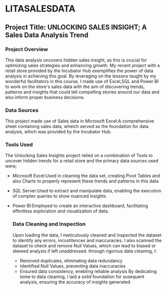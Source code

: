 # LITASALESDATA

## Project Title: UNLOCKING SALES INSIGHT; A Sales Data Analysis Trend

### Project Overview
This data analysis uncovers hidden sales insight, as this is crucial for optimizing sales strategies and enhancing growth. My recent project with a retail store provided by the Incubator Hub exemplifies the power of data analysis in achieving this goal. By leveraging on the lessons taught by my wonderful facilitators in this course, I made use of Excel,SQL and Power BI to work on the store's sales data with the aim of discovering trends, patterns and insights that could tell compelling stories around our data and also inform proper business decisions.

### Data Sources
This project made use of Sales data in Microsoft Excel:A comprehensive sheet containing sales data, wheich served as the foundation for data analysis, which was provided by the Incubator Hub.
  
### Tools Used
The Unlocking Sales Insights project relied on a combination of Tools to uncover hidden trends for a retail store and the primary data sources used were;
* Microsoft Excel:Used in cleaning the data set, creating  Pivot Tables and also Charts to properly represent these trends and patterns in this data
* SQL Server:Used to extract and manipulate data, enabling the execution of complex queries to show nuanced insights
* Power BI:Employed to create an interactive dashboard, facilitating effortless exploration and visualization of data.

  ### Data Cleaning and Inspection
  Upon loading the data, I meticulously cleaned and inspected the dataset to identify any errors, incostitences and inaccuracies. I also scanned the dataset to check and remove Null Values, which can lead to biased or skewed analysis if left unaddressed. through rigorous data cleaning, I:
  * Removed duplicates, eliminating data redundancy
  * Identified Null Values, preventing data inaccuracies
  * Ensured data consistency, enebling reliable analysis
  By dedicating tome to data cleaning, I laid a solid foundation for susequent analysis, ensuring the accuracy of insights generated.
  
